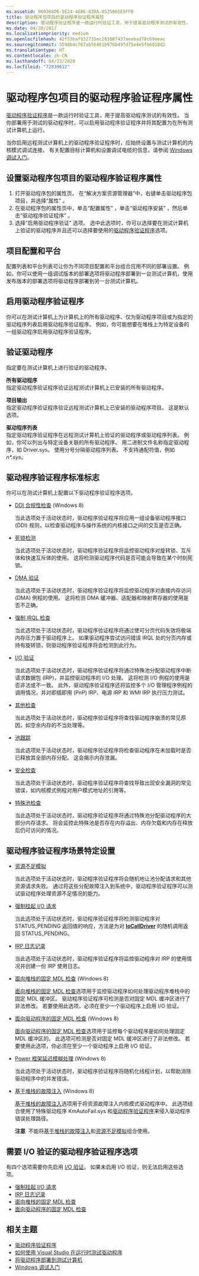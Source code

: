 ```yaml
---
ms.assetid: 960368D6-5E24-46B6-83DA-0525065E5FFB
title: 驱动程序包项目的驱动程序验证程序属性
description: 驱动程序验证程序是一款运行时验证工具，用于提高驱动程序测试的有效性。
ms.date: 04/20/2017
ms.localizationpriority: medium
ms.openlocfilehash: 42f53baf932735ec28168f437aeebad78c69eeac
ms.sourcegitcommit: 5598b4c767ab56461b976b49fd75e4e5fb6018d2
ms.translationtype: HT
ms.contentlocale: zh-CN
ms.lasthandoff: 04/23/2020
ms.locfileid: "72839612"
---
```

# <a name="driver-verifier-properties-for-driver-package-projects"></a>驱动程序包项目的驱动程序验证程序属性

[驱动程序验证程序](https://docs.microsoft.com/windows-hardware/drivers/devtest/driver-verifier)是一款运行时验证工具，用于提高驱动程序测试的有效性。 当你部署用于测试的驱动程序时，可以启用驱动程序验证程序并将其配置为在所有测试计算机上运行。

当你启用远程测试计算机上的驱动程序验证程序时，应始终设置与测试计算机的内核模式调试连接。 有关配置目标计算机和设置调试电缆的信息，请参阅 [ Windows 调试入门](https://docs.microsoft.com/windows-hardware/drivers/debugger/getting-started-with-windows-debugging)。

## <a name="span-idsetting_driver_verifier_properties_for_driver_package_projectsspanspan-idsetting_driver_verifier_properties_for_driver_package_projectsspanspan-idsetting_driver_verifier_properties_for_driver_package_projectsspansetting-driver-verifier-properties-for-driver-package-projects"></a><span id="Setting_Driver_Verifier_properties_for_driver_package_projects"></span><span id="setting_driver_verifier_properties_for_driver_package_projects"></span><span id="SETTING_DRIVER_VERIFIER_PROPERTIES_FOR_DRIVER_PACKAGE_PROJECTS"></span>设置驱动程序包项目的驱动程序验证程序属性


1.  打开驱动程序包的属性页。 在“解决方案资源管理器”中，右键单击驱动程序包项目，并选择“属性”  。
2.  在驱动程序包的属性页中，单击“配置属性”  ，单击“驱动程序安装”  ，然后单击“驱动程序验证程序”  。
3.  选择“启用驱动程序验证”  选项。 选中此选项时，你可以选择要在测试计算机上验证的驱动程序并且还可以选择要使用的[驱动程序验证程序](https://docs.microsoft.com/windows-hardware/drivers/devtest/driver-verifier)选项。

## <a name="span-idproject_configuration_and_platformspanspan-idproject_configuration_and_platformspanspan-idproject_configuration_and_platformspanproject-configuration-and-platform"></a><span id="Project_Configuration_and_Platform"></span><span id="project_configuration_and_platform"></span><span id="PROJECT_CONFIGURATION_AND_PLATFORM"></span>项目配置和平台


配置列表和平台列表可让你为不同项目配置和平台组合应用不同的部署设置。 例如，你可以使用一组调试版本的部署选项将驱动程序部署到一台测试计算机，使用发布版本的部署选项将驱动程序部署到另一台测试计算机。

## <a name="span-idenable_driver_verifierspanspan-idenable_driver_verifierspanspan-idenable_driver_verifierspanenable-driver-verifier"></a><span id="Enable_Driver_Verifier"></span><span id="enable_driver_verifier"></span><span id="ENABLE_DRIVER_VERIFIER"></span>启用驱动程序验证程序


你可以在测试计算机上为计算机上的所有驱动程序、仅为驱动程序项目或为指定的驱动程序列表启用驱动程序验证程序。 例如，你可能想要在堆栈上为特定设备的一组驱动程序启用驱动程序验证程序。

## <a name="span-idverify_driversspanspan-idverify_driversspanspan-idverify_driversspanverify-drivers"></a><span id="Verify_Drivers"></span><span id="verify_drivers"></span><span id="VERIFY_DRIVERS"></span>验证驱动程序


指定要在测试计算机上进行验证的驱动程序。

<span id="All_Drivers"></span><span id="all_drivers"></span><span id="ALL_DRIVERS"></span>**所有驱动程序**  
指定驱动程序验证程序验证远程测试计算机上已安装的所有驱动程序。

<span id="Project_Output"></span><span id="project_output"></span><span id="PROJECT_OUTPUT"></span>**项目输出**  
指定驱动程序验证程序验证远程测试计算机上已安装的驱动程序项目。 这是默认选项。

<span id="Driver_List"></span><span id="driver_list"></span><span id="DRIVER_LIST"></span>**驱动程序列表**  
指定驱动程序验证程序在远程测试计算机上验证的驱动程序或驱动程序列表。 例如，你可以列出与特定设备关联的所有驱动程序。 用二进制文件名称指定驱动程序，如 Driver.sys。 使用分号分隔驱动程序列表。 不支持通配符值，例如 *n\*.sys*。

## <a name="span-iddriver_verifier_standard_flagsspanspan-iddriver_verifier_standard_flagsspanspan-iddriver_verifier_standard_flagsspandriver-verifier-standard-flags"></a><span id="Driver_Verifier_Standard_Flags"></span><span id="driver_verifier_standard_flags"></span><span id="DRIVER_VERIFIER_STANDARD_FLAGS"></span>驱动程序验证程序标准标志


你可以在测试计算机上配置以下驱动程序验证程序选项。

-   [DDI 合规性检查](https://docs.microsoft.com/windows-hardware/drivers/devtest/ddi-compliance-checking) (Windows 8)

    当此选项处于活动状态时，驱动程序验证程序将应用一组设备驱动程序接口 (DDI) 规则，以检查驱动程序与操作系统的内核接口之间的交互是否正确。

-   [死锁检测](https://docs.microsoft.com/windows-hardware/drivers/devtest/deadlock-detection)

    当此选项处于活动状态时，驱动程序验证程序将监控驱动程序对旋转锁、互斥体和快速互斥体的使用。 这将检测驱动程序代码是否可能会导致在某个时刻死锁。

-   [DMA 验证](https://docs.microsoft.com/windows-hardware/drivers/devtest/dma-verification)

    当此选项处于活动状态时，驱动程序验证程序将监控驱动程序对直接内存访问 (DMA) 例程的使用。 这将检测 DMA 缓冲器、适配器和映射寄存器的使用是否不正确。

-   [强制 IRQL 检查](https://docs.microsoft.com/windows-hardware/drivers/devtest/force-irql-checking)

    当此选项处于活动状态时，驱动程序验证程序将通过使可分页代码失效将极端内存压力置于驱动程序上。 如果驱动程序尝试访问错误 IRQL 处的分页内存或持有旋转锁，则驱动程序验证程序将会检测到此行为。

-   [I/O 验证](https://docs.microsoft.com/windows-hardware/drivers/devtest/i-o-verification)

    当此选项处于活动状态时，驱动程序验证程序将通过特殊池分配驱动程序中断请求数据包 (IRP)，并监控驱动程序的 I/O 处理。 这将检测 I/O 例程的使用是否非法或不一致。 此外，驱动程序验证程序还将监控多个 I/O 管理程序例程的调用情况，并对即插即用 (PnP) IRP、电源 IRP 和 WMI IRP 执行压力测试。

-   [其他检查](https://docs.microsoft.com/windows-hardware/drivers/devtest/miscellaneous-checks)

    当此选项处于活动状态时，驱动程序验证程序将查找驱动程序崩溃的常见原因，如空余内存的不当处理等。

-   [池跟踪](https://docs.microsoft.com/windows-hardware/drivers/devtest/pool-tracking)

    当此选项处于活动状态时，驱动程序验证程序将检查驱动程序在未加载时是否已释放其全部内存分配。 这会揭示内存泄漏。

-   [安全检查](https://docs.microsoft.com/windows-hardware/drivers/devtest/security-checks)

    当此选项处于活动状态时，驱动程序验证程序将查找导致出现安全漏洞的常见错误，如内核模式例程对用户模式地址的引用等。

-   [特殊池检查](https://docs.microsoft.com/windows-hardware/drivers/devtest/special-pool)

    当此选项处于活动状态时，驱动程序验证程序将通过特殊池分配驱动程序的大部分内存请求。 将会监控此特殊池是否存在内存溢出、内存欠载和内存在释放后仍可访问的情况。

## <a name="span-iddriver_verifier_scenario_specific_settingsspanspan-iddriver_verifier_scenario_specific_settingsspanspan-iddriver_verifier_scenario_specific_settingsspandriver-verifier-scenario-specific-settings"></a><span id="Driver_Verifier_Scenario_Specific_Settings"></span><span id="driver_verifier_scenario_specific_settings"></span><span id="DRIVER_VERIFIER_SCENARIO_SPECIFIC_SETTINGS"></span>驱动程序验证程序场景特定设置


-   [资源不足模拟](https://docs.microsoft.com/windows-hardware/drivers/devtest/low-resources-simulation)

    当此选项处于活动状态时，驱动程序验证程序将会随机地让池分配请求和其他资源请求失败。 通过将这些分配故障注入到系统中，驱动程序验证程序可以测试驱动程序处理资源不足情况的能力。

-   [强制挂起 I/O 请求](https://docs.microsoft.com/windows-hardware/drivers/devtest/force-pending-i-o-requests)

    当此选项处于活动状态时，驱动程序验证程序将检测驱动程序对 STATUS\_PENDING 返回值的响应，方法是为对 [**IoCallDriver**](https://docs.microsoft.com/windows-hardware/drivers/ddi/wdm/nf-wdm-iocalldriver) 的随机调用返回 STATUS\_PENDING。

-   [IRP 日志记录](https://docs.microsoft.com/windows-hardware/drivers/devtest/irp-logging)

    当此选项处于活动状态时，驱动程序验证程序将监控驱动程序对 IRP 的使用情况并创建一份 IRP 使用日志。

-   [面向堆栈的固定 MDL 检查](https://docs.microsoft.com/windows-hardware/drivers/devtest/invariant-mdl-checking-for-stack) (Windows 8)

    [面向堆栈的固定 MDL 检查](https://docs.microsoft.com/windows-hardware/drivers/devtest/invariant-mdl-checking-for-stack)选项用于监控驱动程序如何处理驱动程序堆栈中的固定 MDL 缓冲区。 驱动程序验证程序可检测是否对固定 MDL 缓冲区进行了非法修改。 若要使用此选项，必须在至少一个驱动程序上启用 I/O 验证。

-   [面向驱动程序的固定 MDL 检查](https://docs.microsoft.com/windows-hardware/drivers/devtest/invariant-mdl-checking-for-driver) (Windows 8)

    [面向驱动程序的固定 MDL 检查](https://docs.microsoft.com/windows-hardware/drivers/devtest/invariant-mdl-checking-for-driver)选项用于监控每个驱动程序是如何处理固定 MDL 缓冲区的。 此选项可检测是否对固定 MDL 缓冲区进行了非法修改。 若要使用此选项，你必须在至少一个驱动程序上启用 I/O 验证。

-   [Power 框架延迟模糊处理](https://docs.microsoft.com/windows-hardware/drivers/devtest/concurrency-stress-test) (Windows 8)

    当此选项处于活动状态时，驱动程序验证程序将随机化线程计划，以帮助消除驱动程序中的并发错误。

-   [基于堆栈的故障注入](https://docs.microsoft.com/windows-hardware/drivers/devtest/stack-based-failure-injection) (Windows 8)

    [基于堆栈的故障注入](https://docs.microsoft.com/windows-hardware/drivers/devtest/stack-based-failure-injection)选项用于将资源故障注入内核模式驱动程序中。 此选项结合使用了特殊驱动程序 KmAutoFail.sys 和[驱动程序验证程序](https://docs.microsoft.com/windows-hardware/drivers/devtest/driver-verifier)来侵入驱动程序错误处理路径。

    **注意**  不能将[基于堆栈的故障注入](https://docs.microsoft.com/windows-hardware/drivers/devtest/stack-based-failure-injection)和[资源不足模拟](https://docs.microsoft.com/windows-hardware/drivers/devtest/low-resources-simulation)组合使用。

     

## <a name="span-iddriver_verifier_options_that_require_i_o_verificationspanspan-iddriver_verifier_options_that_require_i_o_verificationspanspan-iddriver_verifier_options_that_require_i_o_verificationspandriver-verifier-options-that-require-io-verification"></a><span id="Driver_Verifier_options_that_require_I_O_Verification"></span><span id="driver_verifier_options_that_require_i_o_verification"></span><span id="DRIVER_VERIFIER_OPTIONS_THAT_REQUIRE_I_O_VERIFICATION"></span>需要 I/O 验证的驱动程序验证程序选项


有四个选项需要你先启用 [I/O 验证](https://docs.microsoft.com/windows-hardware/drivers/devtest/i-o-verification)。 如果未启用 I/O 验证，则无法启用这些选项。

-   [强制挂起 I/O 请求](https://docs.microsoft.com/windows-hardware/drivers/devtest/force-pending-i-o-requests)
-   [IRP 日志记录](https://docs.microsoft.com/windows-hardware/drivers/devtest/irp-logging)
-   [面向堆栈的固定 MDL 检查](https://docs.microsoft.com/windows-hardware/drivers/devtest/invariant-mdl-checking-for-stack)
-   [面向驱动程序的固定 MDL 检查](https://docs.microsoft.com/windows-hardware/drivers/devtest/invariant-mdl-checking-for-driver)

## <a name="span-idrelated_topicsspanrelated-topics"></a><span id="related_topics"></span>相关主题


* [驱动程序验证程序](https://docs.microsoft.com/windows-hardware/drivers/devtest/driver-verifier)
* [如何使用 Visual Studio 在运行时测试驱动程序](testing-a-driver-at-runtime.md)
* [将驱动程序部署到测试计算机](deploying-a-driver-to-a-test-computer.md)
* [Windows 调试入门](https://docs.microsoft.com/windows-hardware/drivers/debugger/getting-started-with-windows-debugging)
 

 






